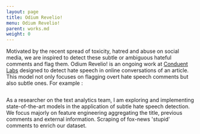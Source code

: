 ```yaml
---
layout: page
title: Odium Revelio!
menu: Odium Revelio!
parent: works.md
weight: 0
---
```


Motivated by the recent spread of toxicity, hatred and abuse on social media, we are inspired to detect these subtle or ambiguous hateful comments and flag them. Odium Revelio! is an ongoing work at [Conduent Labs]() designed to detect hate speech in online conversations of an article. This model not only focuses on flagging overt hate speech comments but also subtle ones. For example : 

<img src="https://sakshiagarwal.github.io/images/subtle-hate-speeches.PNG" alt="">

As a researcher on the text analytics team, I am exploring and implementing state-of-the-art models in the application of subtle hate speech detection. We focus majorly on feature engineering aggregating the title, previous comments and external information. Scraping of fox-news 'stupid' comments to enrich our dataset.

